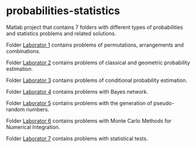 # probabilities-statistics
Matlab project that contains 7 folders with different types of probabilities and statistics problems and related solutions.

Folder [Laborator 1](https://github.com/Iri25/ps-Iri25/tree/main/Laborator%201) contains problems of permutations, arrangements and combinations.

Folder [Laborator 2](https://github.com/Iri25/ps-Iri25/tree/main/Laborator%202) contains problems of classical and geometric probability estimation.

Folder [Laborator 3](https://github.com/Iri25/ps-Iri25/tree/main/Laborator%203) contains problems of conditional probability estimation.

Folder [Laborator 4](https://github.com/Iri25/ps-Iri25/tree/main/Laborator%204) contains problems with Bayes network.

Folder [Laborator 5](https://github.com/Iri25/ps-Iri25/tree/main/Laborator%205) contains problems with the generation of pseudo-random numbers.

Folder [Laborator 6](https://github.com/Iri25/ps-Iri25/tree/main/Laborator%206) contains problems with Monte Carlo Methods for Numerical Integration.

Folder [Laborator 7](https://github.com/Iri25/ps-Iri25/tree/main/Laborator%207) contains problems with statistical tests.
